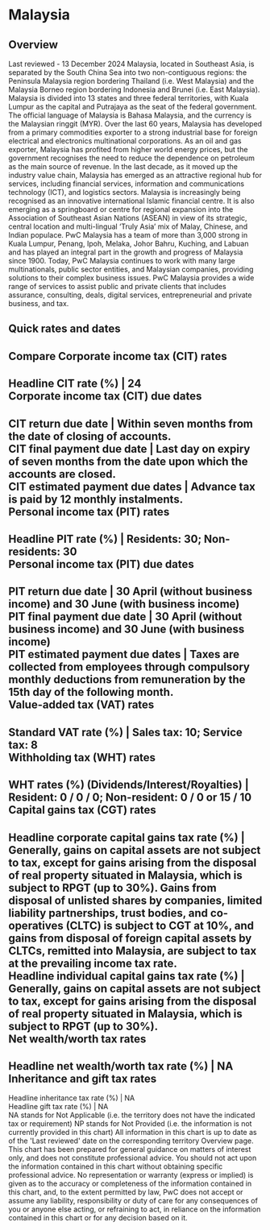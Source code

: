 # Malaysia
## Overview
Last reviewed - 13 December 2024
Malaysia, located in Southeast Asia, is separated by the South China Sea into two non-contiguous regions: the Peninsula Malaysia region bordering Thailand (i.e. West Malaysia) and the Malaysia Borneo region bordering Indonesia and Brunei (i.e. East Malaysia). Malaysia is divided into 13 states and three federal territories, with Kuala Lumpur as the capital and Putrajaya as the seat of the federal government. The official language of Malaysia is Bahasa Malaysia, and the currency is the Malaysian ringgit (MYR).
Over the last 60 years, Malaysia has developed from a primary commodities exporter to a strong industrial base for foreign electrical and electronics multinational corporations. As an oil and gas exporter, Malaysia has profited from higher world energy prices, but the government recognises the need to reduce the dependence on petroleum as the main source of revenue. In the last decade, as it moved up the industry value chain, Malaysia has emerged as an attractive regional hub for services, including financial services, information and communications technology (ICT), and logistics sectors. Malaysia is increasingly being recognised as an innovative international Islamic financial centre. It is also emerging as a springboard or centre for regional expansion into the Association of Southeast Asian Nations (ASEAN) in view of its strategic, central location and multi-lingual ‘Truly Asia’ mix of Malay, Chinese, and Indian populace.
PwC Malaysia has a team of more than 3,000 strong in Kuala Lumpur, Penang, Ipoh, Melaka, Johor Bahru, Kuching, and Labuan and has played an integral part in the growth and progress of Malaysia since 1900. Today, PwC Malaysia continues to work with many large multinationals, public sector entities, and Malaysian companies, providing solutions to their complex business issues. PwC Malaysia provides a wide range of services to assist public and private clients that includes assurance, consulting, deals, digital services, entrepreneurial and private business, and tax.
## Quick rates and dates
Compare
Corporate income tax (CIT) rates   
---  
Headline CIT rate (%) |  24  
Corporate income tax (CIT) due dates   
---  
CIT return due date |  Within seven months from the date of closing of accounts.  
CIT final payment due date |  Last day on expiry of seven months from the date upon which the accounts are closed.  
CIT estimated payment due dates |  Advance tax is paid by 12 monthly instalments.  
Personal income tax (PIT) rates   
---  
Headline PIT rate (%) |  Residents: 30; Non-residents: 30  
Personal income tax (PIT) due dates   
---  
PIT return due date |  30 April (without business income) and 30 June (with business income)  
PIT final payment due date |  30 April (without business income) and 30 June (with business income)  
PIT estimated payment due dates |  Taxes are collected from employees through compulsory monthly deductions from remuneration by the 15th day of the following month.   
Value-added tax (VAT) rates   
---  
Standard VAT rate (%) |  Sales tax: 10; Service tax: 8  
Withholding tax (WHT) rates   
---  
WHT rates (%) (Dividends/Interest/Royalties) |  Resident: 0 / 0 / 0; Non-resident: 0 / 0 or 15 / 10  
Capital gains tax (CGT) rates   
---  
Headline corporate capital gains tax rate (%) |  Generally, gains on capital assets are not subject to tax, except for gains arising from the disposal of real property situated in Malaysia, which is subject to RPGT (up to 30%). Gains from disposal of unlisted shares by companies, limited liability partnerships, trust bodies, and co-operatives (CLTC) is subject to CGT at 10%, and gains from disposal of foreign capital assets by CLTCs, remitted into Malaysia, are subject to tax at the prevailing income tax rate.  
Headline individual capital gains tax rate (%) |  Generally, gains on capital assets are not subject to tax, except for gains arising from the disposal of real property situated in Malaysia, which is subject to RPGT (up to 30%).   
Net wealth/worth tax rates   
---  
Headline net wealth/worth tax rate (%) |  NA  
Inheritance and gift tax rates   
---  
Headline inheritance tax rate (%) |  NA  
Headline gift tax rate (%) |  NA  
NA stands for Not Applicable (i.e. the territory does not have the indicated tax or requirement)
NP stands for Not Provided (i.e. the information is not currently provided in this chart) 
All information in this chart is up to date as of the 'Last reviewed' date on the corresponding territory Overview page. This chart has been prepared for general guidance on matters of interest only, and does not constitute professional advice. You should not act upon the information contained in this chart without obtaining specific professional advice. No representation or warranty (express or implied) is given as to the accuracy or completeness of the information contained in this chart, and, to the extent permitted by law, PwC does not accept or assume any liability, responsibility or duty of care for any consequences of you or anyone else acting, or refraining to act, in reliance on the information contained in this chart or for any decision based on it.
